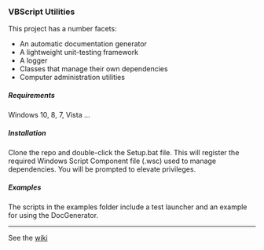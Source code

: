 ### VBScript Utilities

This project has a number facets:

- An automatic documentation generator
- A lightweight unit-testing framework
- A logger
- Classes that manage their own dependencies
- Computer administration utilities

##### Requirements

Windows 10, 8, 7, Vista ...

##### Installation

Clone the repo and double-click the Setup.bat file. This will register the required Windows Script Component file (.wsc) used to manage dependencies. You will be prompted to elevate privileges.

##### Examples

The scripts in the examples folder include a test launcher and an example for using the DocGenerator.

---

See the [wiki](../../wiki)
